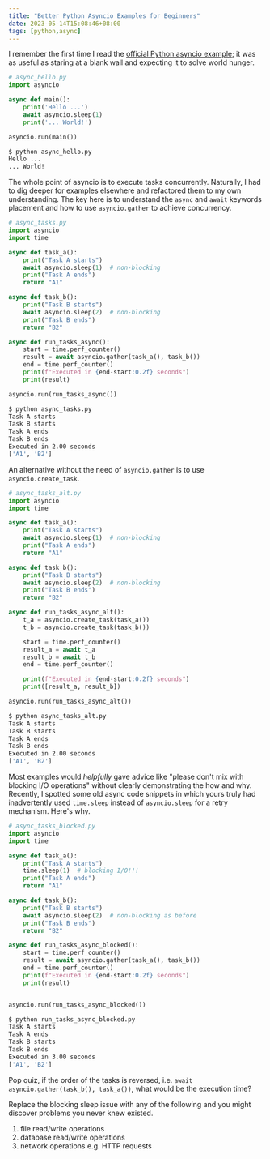 ```yaml
---
title: "Better Python Asyncio Examples for Beginners"
date: 2023-05-14T15:08:46+08:00
tags: [python,async]
---
```


I remember the first time I read the [official Python asyncio example](https://docs.python.org/3/library/asyncio.html); it was as useful as staring at a blank wall and expecting it to solve world hunger. 

```python
# async_hello.py 
import asyncio

async def main():
    print('Hello ...')
    await asyncio.sleep(1)
    print('... World!')

asyncio.run(main())
```

```sh
$ python async_hello.py
Hello ...
... World!
```

The whole point of asyncio is to execute tasks concurrently. Naturally, I had to dig deeper for examples elsewhere and refactored them to my own understanding. The key here is to understand the `async` and `await` keywords placement and how to use `asyncio.gather` to achieve concurrency.

```python
# async_tasks.py
import asyncio
import time

async def task_a():
    print("Task A starts")
    await asyncio.sleep(1)  # non-blocking
    print("Task A ends")
    return "A1"

async def task_b():
    print("Task B starts")
    await asyncio.sleep(2)  # non-blocking
    print("Task B ends")
    return "B2"

async def run_tasks_async():
    start = time.perf_counter()
    result = await asyncio.gather(task_a(), task_b())
    end = time.perf_counter()
    print(f"Executed in {end-start:0.2f} seconds")
    print(result)

asyncio.run(run_tasks_async())
```

```sh
$ python async_tasks.py 
Task A starts
Task B starts
Task A ends
Task B ends
Executed in 2.00 seconds
['A1', 'B2']
```

An alternative without the need of `asyncio.gather` is to use `asyncio.create_task`.

```python
# async_tasks_alt.py
import asyncio
import time

async def task_a():
    print("Task A starts")
    await asyncio.sleep(1)  # non-blocking
    print("Task A ends")
    return "A1"

async def task_b():
    print("Task B starts")
    await asyncio.sleep(2)  # non-blocking
    print("Task B ends")
    return "B2"

async def run_tasks_async_alt():
    t_a = asyncio.create_task(task_a())
    t_b = asyncio.create_task(task_b())

    start = time.perf_counter()
    result_a = await t_a
    result_b = await t_b
    end = time.perf_counter()

    print(f"Executed in {end-start:0.2f} seconds")
    print([result_a, result_b])

asyncio.run(run_tasks_async_alt())
```

```sh
$ python async_tasks_alt.py 
Task A starts
Task B starts
Task A ends
Task B ends
Executed in 2.00 seconds
['A1', 'B2']
```

Most examples would _helpfully_ gave advice like "please don't mix with blocking I/O operations" without clearly demonstrating the how and why. Recently, I spotted some old async code snippets in which yours truly had inadvertently used `time.sleep` instead of `asyncio.sleep` for a retry mechanism. Here's why.

```python
# async_tasks_blocked.py 
import asyncio
import time

async def task_a():
    print("Task A starts")
    time.sleep(1)  # blocking I/O!!!
    print("Task A ends")
    return "A1"

async def task_b():
    print("Task B starts")
    await asyncio.sleep(2)  # non-blocking as before
    print("Task B ends")
    return "B2"

async def run_tasks_async_blocked():
    start = time.perf_counter()
    result = await asyncio.gather(task_a(), task_b())
    end = time.perf_counter()
    print(f"Executed in {end-start:0.2f} seconds")
    print(result)


asyncio.run(run_tasks_async_blocked())
```

```sh
$ python run_tasks_async_blocked.py 
Task A starts
Task A ends
Task B starts
Task B ends
Executed in 3.00 seconds
['A1', 'B2']
```

Pop quiz, if the order of the tasks is reversed, i.e. `await asyncio.gather(task_b(), task_a())`, what would be the execution time?

Replace the blocking sleep issue with any of the following and you might discover problems you never knew existed.
1. file read/write operations
1. database read/write operations
1. network operations e.g. HTTP requests